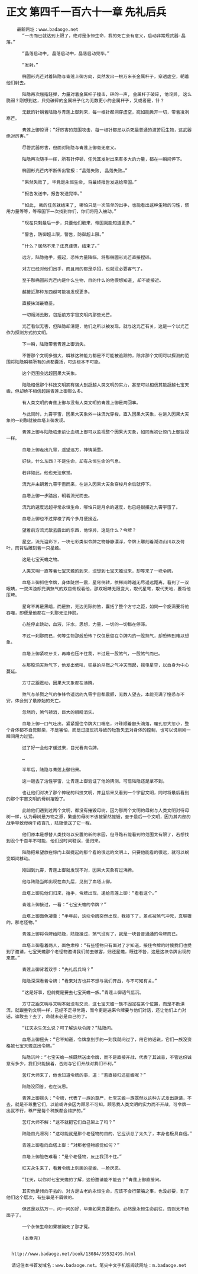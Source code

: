 # 正文 第四千一百六十一章 先礼后兵
        最新网址：www.badaoge.net
          “一击而已就达到上限了，绝对是永恒生命，我的死亡会有意义，启动非常规武器-晶落。”
      
          “晶落启动中, 晶落启动中，晶落启动完毕。”
      
          “发射。”
      
          椭圆形光芒对着陆隐与青莲上御方向，突然发出一根万米长金属杆子，穿透虚空，朝着他们射去。
      
          陆隐再次屈指轻弹，力量对着金属杆子撞击，砰的一声, 金属杆子破碎, 他诧异, 这么脆弱？刚想到这，只见破碎的金属杆子化为无数更小的金属杆子，又或者是，针？
      
          无数的针朝着陆隐与青莲上御刺来，每一根针都洞穿虚空，宛如能撕开一切，带着凌冽寒芒。
      
          青莲上御惊讶：“好厉害的范围攻击，每一根针都足以杀死最普通的渡苦厄生物，这武器绝对厉害。”
      
          尽管武器厉害，但面对陆隐与青莲上御毫无意义。
      
          陆隐再次随手一挥，所有针停顿，任凭其发射出来有多大的力量，都在一瞬间停下。
      
          椭圆形光芒内不断传出警报：“晶落失败, 晶落失败…”
      
          “果然失败了, 毕竟是永恒生命, 将最终报告发送给帝国。”
      
          “报告发送中，报告发送完毕。”
      
          “如此, 我的任务就结束了, 哪怕只是一次简单的出手，也能看出这种生物的习性，惯用力量等等，等帝国下一次找到你们，你们将陷入被动。”
      
          “现在只剩最后一步，只要他们敢来，帝国就能知道更多。”
      
          “警告，防御超上限，警告，防御超上限。”
      
          “什么？居然不来？还真谨慎，结束了。”
      
          远方，陆隐抬手，握起，恐怖力量降临，将那椭圆形光芒直接捏碎。
      
          对方已经对他们出手，而且用的都是杀招，也就没必要客气了。
      
          至于那椭圆形光芒内是什么生物，目的什么的他很想知道, 却不能接近。
      
          越接近那种东西越可能被发现更多。
      
          直接抹消最稳妥。
      
          一切烟消云散，包括前方宇宙文明内那些光芒。
      
          光芒看似无害，但陆隐却清楚，他们之所以被发现，就与这光芒有关，这是一个以光芒作为探测方式的文明。
      
          下一瞬，陆隐带着青莲上御消失。
      
          不管那个文明多强大，瞬移这种能力都是不可能被追踪的，除非那个文明可以探测的范围将陆隐瞬移所有的点都囊括，可这根本不可能。
      
          这个范围会远超因果大天象。
      
          陆隐相信那个科技文明拥有强大到超越人类文明的实力，甚至可以相信其能超越七宝天蟾，但却绝不相信超越青莲上御那么多。
      
          有人类文明的青莲上御与没有人类文明的青莲上御是两回事。
      
          与此同时，九霄宇宙，因果大天象外一抹流光穿梭，直入因果大天象，在进入因果大天象的一刹那就被血塔上御发现。
      
          青莲上御与陆隐临走前让血塔上御可以监视整个因果大天象，如同当初让惊门上御监视一样。
      
          血塔上御走出九霄，遥望远方，神情凝重。
      
          好快，什么东西？不是生命，却有永恒生命的气息。
      
          若非如此，他也无法察觉。
      
          流光并未朝着九霄宇宙而来，在进入因果大天象穿梭月余后就停下。
      
          血塔上御一步踏出，朝着流光而去。
      
          流光的速度远超寻常永恒生命，哪怕只是月余的速度，也已经很接近九霄宇宙了。
      
          血塔上御也不过穿梭了两个多月便接近。
      
          望着前方流光散去露出的东西，他惊异，这是什么？令牌？
      
          星空，流光溢彩下，一块七彩类似令牌之物静静漂浮，令牌上雕刻着湖泊山川以及荷叶，而背后雕刻着一只星蟾。
      
          这是七宝天蟾之物。
      
          人类文明一直等着七宝天蟾的到来，没想到七宝天蟾没来，却等来了一块令牌。
      
          血塔上御抓住令牌，身体陡然一震，星穹倒转，依稀间跨越无尽遥远距离，看到了一双眼睛，一双浑浊却充满煞气的双目俯视着他，那双眼睛无限变大，取代星穹，取代天地，要将他压垮。
      
          星穹不再是黑暗，而是煞，无边无际的煞，囊括了整个方寸之距，如同一个旋涡要将他吞噬，即便是他都在一刹那无法挣脱。
      
          心脏停止跳动，血液，汗水，思想，力量，一切的一切都在停滞。
      
          不过一刹那而已，何等生物那般恐怖？仅仅是留在令牌内的一股煞气，却恐怖到难以想象。
      
          血塔上御紧咬牙关，再难也压不住我，不过是一股煞气，一股煞气而已。
      
          在那股滔天煞气下，他发出低吼，狂暴的杀戮之气冲天而起，摇曳星空，以自身为中心蔓延。
      
          方寸之距震动，因果大天象都在沸腾。
      
          煞气与杀戮之气的争锋令遥远的九霄宇宙都震颤，无数人望去，本能充满了惶恐与不安，体会到了最原始的死亡。
      
          忽然的，煞气顿消，巨大的眼睛消失。
      
          血塔上御一口气吐出，紧紧握住令牌大口喘息，汗珠顺着额头滴落，瞳孔忽大忽小，整个身体都不自觉颤栗，不是害怕，而是过度反抗导致的短暂失去对身体的控制，也可以说刚刚一瞬间用力过猛。
      
          过了好一会他才缓过来，目光看向令牌。
      
          …
      
          半年后，陆隐与青莲上御归来。
      
          这一趟去了活性宇宙，让青莲上御验证了他的猜测，可惜陆隐还是拿不到。
      
          也让他们对决了那个神秘的科技文明，并且后来又看到一个宇宙文明，同时将最后看到的那个宇宙文明的母树摧毁了。
      
          此前他们遇到过两个文明，都没有摧毁母树，因为那两个文明的母树与人类文明对待母树一样，认为母树是万物之源，繁盛的母树不该被冒然摧毁，至于最后一个文明，因为其内部的战争导致母树千疮百孔，陆隐便送了它一程。
      
          他们原本是想替人类找可以安置的新的家园，但寻路石能看到的范围太有限了，若想找到没个千百年不可能，他们没时间耽误，便归来。
      
          陆隐把希望放在惊门上御提起的那个看的很远的文明上，只要他能看的很远，就可以蜕变瞬间移动。
      
          刚回到九霄，青莲上御就发现不对，因果大天象有过沸腾。
      
          他与陆隐当即出现在血九层，见到了血塔上御。
      
          血塔上御见他们归来，抬手，令牌出现，递给青莲上御：“看看这个。”
      
          青莲上御接过，一看：“七宝天蟾的令牌？”
      
          血塔上御面色凝重：“半年前，这块令牌突然出现，我接下了，差点被煞气冲死，真够狠的，那老怪物。”
      
          青莲上御将令牌给陆隐，陆隐接过，煞气没有了，就是一块普普通通的令牌而已。
      
          血塔上御看着两人，面色肃穆：“有些怪物只有面对了才知道，接住令牌的时候我们也受到了邀请，七宝天蟾那个老怪物邀请我们前去做客，归还星蟾，既往不咎，这是这块令牌出现的来意。”
      
          青莲上御背着双手：“先礼后兵吗？”
      
          陆隐深深看着令牌：“看来对方也并不想与我们开战，与不可知有关。”
      
          “这是好事，但前提是要去七宝天蟾一族。”青莲上御语气低沉。
      
          方寸之距文明与文明本就没有交流，这七宝天蟾一族不固定在某个位置，而是不断漂流，就跟垂钓文明一样，已经不走寻常路，而今更是送来令牌要与他们对话，还让他们上门对话，谁敢去？去了，命就未必是自己的了。
      
          “扛天永生怎么说？可了解这块令牌？”陆隐问。
      
          血塔上御摇头：“它不知道，令牌拿到手的一刻我就问过了，用它的话说，它们一族没资格被七宝天蟾送出令牌。”
      
          陆隐沉吟：“七宝天蟾一族既然送出令牌，而不是直接开战，代表了其诚意，不管这份诚意有多少，我们只能接着，否则与它们开战对我们不利。”
      
          苦灯大师来了，他也知道令牌的事，道：“若直接归还星蟾呢？”
      
          陆隐没回答，也在沉思。
      
          青莲上御摇头：“令牌，代表了一族的尊严，七宝天蟾一族既然以这种方式发出邀请，不去，就是不尊重它们，以前或许会因为顾忌不可知，顾忌我人类文明的实力而不开战，可令牌一出就不行，尊严是每个种族都会维护的。”
      
          苦灯大师不解：“这不就把它们自己架上了吗？”
      
          陆隐目光凛冽：“这可能就是那个老怪物的目的，它应该忍了太久了，本身也极具自信。”
      
          青莲上御看向血塔上御：“对那老怪物感觉如何？”
      
          血塔上御脸色难看：“是个老怪物，反正我顶不住。”
      
          扛天永生来了，看着令牌上刻画的星蟾，一脸厌恶。
      
          “扛天，以你对七宝天蟾的了解，这份邀请能不能去？”青莲上御直接问。
      
          其实他是倾向于去的，对方是古老的永恒生命，应该不会行蒙骗之事，也没必要，到了他们这个层次，有些事是不屑做的。
      
          但还是以防万一，问一问的好，毕竟如果真要赴约，必然是永恒生命前往，否则太不给面子了。
      
          一个永恒生命如果被骗死了那才冤。
      
          (本章完)
      
      
      http://www.badaoge.net/book/13084/39532499.html
      
      请记住本书首发域名：www.badaoge.net。笔尖中文手机版阅读网址：m.badaoge.net